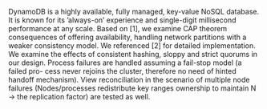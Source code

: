 DynamoDB is a highly available, fully managed, key-value NoSQL database. It is known for its ’always-on’ experience and single-digit millisecond performance at any scale. Based on [1], we examine CAP theorem consequences of offering availability, handling network partitions with a weaker consistency model. We referenced [2] for detailed implementation.
We examine the effects of consistent hashing, sloppy and strict quorums in our design. Process failures are handled assuming a fail-stop model (a failed pro- cess never rejoins the cluster, therefore no need of hinted handoff mechanism). View reconciliation in the scenario of multiple node failures (Nodes/processes redistribute key ranges ownership to maintain N -> the replication factor) are tested as well.
